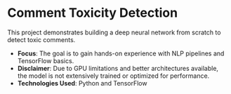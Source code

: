 # Comment Toxicity Detection

This project demonstrates building a deep neural network from scratch to detect toxic comments.

- **Focus**: The goal is to gain hands-on experience with NLP pipelines and TensorFlow basics.
- **Disclaimer**: Due to GPU limitations and better architectures available, the model is not extensively trained or optimized for performance.
- **Technologies Used**: Python and TensorFlow

